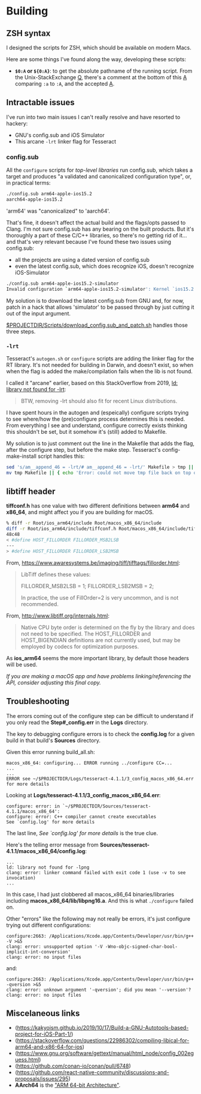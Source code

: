 # Building

## ZSH syntax

I designed the scripts for ZSH, which should be available on modern Macs.

Here are some things I've found along the way, developing these scripts:

-   **`$0:A` or `${0:A}`**: to get the absolute pathname of the running script.  From the Unix-StackExchange [Q](https://unix.stackexchange.com/q/76505/366399), there's a comment at the bottom of this [A](https://unix.stackexchange.com/a/115431/366399) comparing `:a` to `:A`, and the accepted [A](https://unix.stackexchange.com/a/136565/366399).

## Intractable issues

I've run into two main issues I can't really resolve and have resorted to hackery:

-   GNU's config.sub and iOS Simulator
-   This arcane `-lrt` linker flag for Tesseract

### config.sub

All the `configure` scripts for _top-level libraries_ run config.sub, which takes a target and produces "a validated and canonicalized configuration type", or, in practical terms:

```sh
./config.sub arm64-apple-ios15.2
aarch64-apple-ios15.2
```

'arm64' was "canonicalized" to 'aarch64'.

That's fine, it doesn't affect the actual build and the flags/opts passed to Clang.  I'm not sure config.sub has any bearing on the built products.  But it's thoroughly a part of these C/C++ libraries, so there's no getting rid of it... and that's very relevant because I've found these two issues using config.sub:

-   all the projects are using a dated version of config.sub
-   even the latest config.sub, which does recognize iOS, doesn't recognize iOS-Simulator

```sh
./config.sub arm64-apple-ios15.2-simulator
Invalid configuration `arm64-apple-ios15.2-simulator': Kernel `ios15.2' not known to work with OS `simulator'.
```

My solution is to download the latest config.sub from GNU and, for now, patch in a hack that allows 'simulator' to be passed through by just cutting it out of the input argument.

[$PROJECTDIR/Scripts/download_config.sub_and_patch.sh](./download_config.sub_and_patch.sh) handles those three steps.

### `-lrt`

Tesseract's `autogen.sh` or `configure` scripts are adding the linker flag for the RT library.  It's not needed for building in Darwin, and doesn't exist, so when when the flag is added the make/compilation fails when the lib is not found.

I called it "arcane" earlier, based on this StackOverflow from 2019, [ld: library not found for -lrt](https://stackoverflow.com/a/47703372/246801):

> BTW, removing -lrt should also fit for recent Linux distributions.

I have spent hours in the autogen and (espeically) configure scripts trying to see where/how the (pre)configure process determines this is needed.  From everything I see and understand, configure correctly exists thinking this shouldn't be set, but it somehow it's (still) added to Makefile.

My solution is to just comment out the line in the Makefile that adds the flag, after the configure step, but before the make step.  Tesseract's config-make-install script handles this:

```sh
sed 's/am__append_46 = -lrt/# am__append_46 = -lrt/' Makefile > tmp || { echo "Error: could not sed/comment-out '-lrt' flag to tmp file"; exit 1 }
mv tmp Makefile || { echo 'Error: could not move tmp file back on top of Makefile'; exit 1 }
```

## libtiff header

**tiffconf.h** has one value with two different definitions between **arm64** and **x86_64**, and might affect you if you are building for macOS.

```sh
% diff -r Root/ios_arm64/include Root/macos_x86_64/include
diff -r Root/ios_arm64/include/tiffconf.h Root/macos_x86_64/include/tiffconf.h
48c48
< #define HOST_FILLORDER FILLORDER_MSB2LSB
---
> #define HOST_FILLORDER FILLORDER_LSB2MSB
```

From, <https://www.awaresystems.be/imaging/tiff/tifftags/fillorder.html>:

> LibTiff defines these values:
>
> FILLORDER_MSB2LSB = 1;
> FILLORDER_LSB2MSB = 2;
>
> In practice, the use of FillOrder=2 is very uncommon, and is not recommended.

From, <http://www.libtiff.org/internals.html>:

> Native CPU byte order is determined on the fly by the library and does not need to be specified. The HOST_FILLORDER and HOST_BIGENDIAN definitions are not currently used, but may be employed by codecs for optimization purposes.

As **ios_arm64** seems the more important library, by default those headers will be used.

*If you are making a macOS app and have problems linking/referencing the API, consider adjusting this final copy.*

## Troubleshooting

The errors coming out of the configure step can be difficult to understand if you only read the **Step#_config.err** in the **Logs** directory.

The key to debugging configure errors is to check the **config.log** for a given build in that build's **Sources** directory.

Given this error running build_all.sh:

```none
macos_x86_64: configuring... ERROR running ../configure CC=...
...
...
ERROR see ~/$PROJECTDIR/Logs/tesseract-4.1.1/3_config_macos_x86_64.err for more details
```

Looking at **Logs/tesseract-4.1.1/3_config_macos_x86_64.err**:

```none
configure: error: in `~/$PROJECTDIR/Sources/tesseract-4.1.1/macos_x86_64':
configure: error: C++ compiler cannot create executables
See `config.log' for more details
```

The last line, *See `config.log' for more details* is the true clue.

Here's the telling error message from **Sources/tesseract-4.1.1/macos_x86_64/config.log**:

```none
...
ld: library not found for -lpng
clang: error: linker command failed with exit code 1 (use -v to see invocation)
...
```

In this case, I had just clobbered all macos_x86_64 binaries/libraries including **macos_x86_64/lib/libpng16.a**.  And this is what `./configure` failed on.

Other "errors" like the following may not really be errors, it's just configure trying out different configurations:

```none
configure:2663: /Applications/Xcode.app/Contents/Developer/usr/bin/g++ -V >&5
clang: error: unsupported option '-V -Wno-objc-signed-char-bool-implicit-int-conversion'
clang: error: no input files
```

and:

```none
configure:2663: /Applications/Xcode.app/Contents/Developer/usr/bin/g++ -qversion >&5
clang: error: unknown argument '-qversion'; did you mean '--version'?
clang: error: no input files
```

## Miscelaneous links

-   (https://kakyoism.github.io/2019/10/17/Build-a-GNU-Autotools-based-project-for-iOS-Part-1/)
-   (https://stackoverflow.com/questions/22986302/compiling-libical-for-arm64-and-x86-64-for-ios)
-   (https://www.gnu.org/software/gettext/manual/html_node/config_002eguess.html)
-   (https://github.com/conan-io/conan/pull/6748)
-   (https://github.com/react-native-community/discussions-and-proposals/issues/295)
-   **AArch64** is the ["ARM 64-bit Architecture"](https://developer.apple.com/documentation/xcode/writing-arm64-code-for-apple-platforms).
